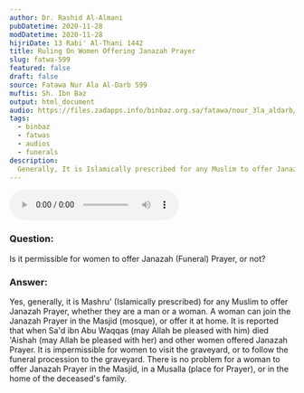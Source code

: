 ```yaml
---
author: Dr. Rashid Al-Almani
pubDatetime: 2020-11-28
modDatetime: 2020-11-28
hijriDate: 13 Rabi' Al-Thani 1442
title: Ruling On Women Offering Janazah Prayer
slug: fatwa-599
featured: false
draft: false
source: Fatawa Nur Ala Al-Darb 599
muftis: Sh. Ibn Baz
output: html_document
audio: https://files.zadapps.info/binbaz.org.sa/fatawa/nour_3la_aldarb/nour_599/59907.mp3
tags:
  - binbaz
  - fatwas
  - audios
  - funerals
description:
  Generally, It is Islamically prescribed for any Muslim to offer Janazah Prayer, whether they are a man or a woman. A woman can join the Janazah Prayer in the Mosque, or offer it at home.
---
```


<audio controls>
 <source src="https://files.zadapps.info/binbaz.org.sa/fatawa/nour_3la_aldarb/nour_599/59907.mp3" type="audio/mpeg"/><p>Your browser does not support the audio element.</p>
</audio>

### Question: 

Is it permissible for women to offer Janazah (Funeral) Prayer, or not?

### Answer: 

Yes, generally, it is Mashru' (Islamically prescribed) for any Muslim to offer Janazah Prayer, whether they are a man or a woman. A woman can join the Janazah Prayer in the Masjid (mosque), or offer it at home. It is reported that when Sa'd ibn Abu Waqqas (may Allah be pleased with him) died 'Aishah (may Allah be pleased with her) and other women offered Janazah Prayer. It is impermissible for women to visit the graveyard, or to follow the funeral procession to the graveyard. There is no problem for a woman to offer Janazah Prayer in the Masjid, in a Musalla (place for Prayer), or in the home of the deceased's family. 
